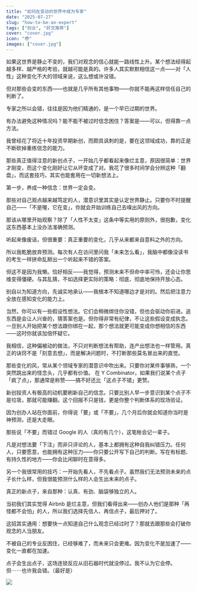 ```yaml
---
title: "如何在变动的世界中成为专家"
date: "2025-07-27"
slug: "how-to-be-an-expert"
tags: ["创业", "好文推荐"]
cover: "cover.jpg"
icon: "😎"
images: ["cover.jpg"]
---
```

如果这世界是静止不变的，我们对观念的信心就能一路线性上升。某个想法经得起越多样、越严格的考验，就越可能是真的。许多人其实默默相信这一点——对「人性」这种变化不大的领域来说，这么想或许没错。



但对那些会变的东西——也就是几乎所有其他事物——你就不能再这样信任自己的判断了。



专家之所以会错，往往是因为他们精通的，是一个早已过期的世界。



有办法避免这种情况吗？能不能不被过时信念困住？答案是——可以，但得靠一点方法。



我曾经花了将近十年投资早期新创，而颇具讽刺的是，要在这领域成功，靠的正是不断砍掉重练信念的能力。



那些真正值得注意的新创点子，一开始几乎都看起来像烂主意，原因很简单：世界才刚变，而这个变化刚好让它从坏变成了对。我花了很多时间学会分辨这种「翻盘」，而这套技巧，其实也能套用在一切新想法上。



第一步，养成一种信念：世界一定会变。



那些对自己观点越来越笃定的人，潜意识里其实是认定世界静止。只要你不时提醒自己——「不是喔，它在变」，你就会开始训练自己去嗅出风的方向。



那该从哪里开始观察？除了「人性不太变」这条中等实用的原则外，很抱歉，变化这东西基本上没办法准确预测。



听起来像废话，但很重要：真正重要的变化，几乎从来都来自意料之外的方向。



所以我乾脆放弃预测。每次有人在访问里问我「未来怎么看」，我脑中都像没读书的考生一样拼命乱掰出一个听起来不错的答案。



但这不是因为我懒。恰好相反——我觉得，预测未来不但命中率可怜，还会让你思维变得僵硬。与其乱猜，不如选择更实际的策略：彻底、彻底地保持开放心态。



别自以为知道方向，先诚实地承认——我根本不知道哪边才是对的。然后把注意力全放在感知变化的能力上。



当然，你可以有一些假设性想法。它们会稍微绑住你没错，但也会驱动你前进。追东西是会让人兴奋的，猜答案也是。但你得非常有纪律，不让这些假设变成执念。
一旦别人开始把某个想法跟你绑在一起，那个想法就更可能变成你想相信的东西——这时你就该加倍怀疑它。



我相信，这种偏被动的做法，不只对判断想法有帮助，连产出想法也一样管用。真正的诀窍不是「刻意去想」，而是解决问题时，不打断那些莫名冒出来的直觉。



那些变化的风，常从某个领域专家的潜意识中吹出来。只要你对某件事够熟，一个突然跳出来的怪念头，几乎都有价值。
在 Y Combinator，如果我们说某个点子「疯了点」，那通常是称赞——搞不好还比「这点子不错」更赞。



新创投资人有极高的动机要刷新自己的信念。只要比别人早一步意识到某个点子不是垃圾，那就可能赚翻。这个回报不只是钱，更是你整个判断体系的现场验证。



因为创办人站在你面前，你得说「要」或「不要」，几个月后你就会知道你当时是神预测，还是大走眼。



那些说「不要」而错过 Google 的人（真的有几个），这笔帐会记一辈子。



凡是对想法要「下注」而非只评论的人，基本上都拥有这种自我纠错压力。任何人，只要愿意，也能拥有这种压力——你只要公开写下自己的判断。写在有标题、有持久性的地方——你会比闲聊时在意得多。



另一个我很常用的技巧：一开始先看人，不先看点子。虽然我们无法预测未来的点子长什么样，但我很能预测什么样的人会生出未来的点子。



真正的新点子，来自那种：认真、有劲、脑袋够独立的人。



当初我们其实觉得 Airbnb 是烂主意，但我们看得出来——创办人他们是那种「再怪都不会怕」的人，所以我们选择先信人、再信点子，最后押对了。



这招其实通用：想要快一点知道自己什么观念已经过时了？那就去跟那些会打破你观念的人当朋友。



不被自己的专业反困住，已经够难了，而未来只会更难。因为变化不是加速了——变化一直都在加速。



点子会生出点子，这场连锁反应从旧石器时代就没停过。我不认为它会停。
但⋯⋯也许我会错。（最好是）




![](https://prod-files-secure.s3.us-west-2.amazonaws.com/112d0858-5090-4d34-a606-b75eb8d65fd2/46476355-9cf3-4e99-9b7a-3531bc426380/1000202064.png?X-Amz-Algorithm=AWS4-HMAC-SHA256&X-Amz-Content-Sha256=UNSIGNED-PAYLOAD&X-Amz-Credential=ASIAZI2LB466RWPKFBUL%2F20250929%2Fus-west-2%2Fs3%2Faws4_request&X-Amz-Date=20250929T222818Z&X-Amz-Expires=3600&X-Amz-Security-Token=IQoJb3JpZ2luX2VjEFYaCXVzLXdlc3QtMiJIMEYCIQDQ%2F6tegTAlumFPCG3B53WMjHSFUzv5UBm7Kk8YNa83xwIhAKZIZ9IhTIQVcroxH7aQk5RJBdyYipJu4PICHBMjaiLMKogECN%2F%2F%2F%2F%2F%2F%2F%2F%2F%2F%2FwEQABoMNjM3NDIzMTgzODA1Igy%2B0vgnYgzBVtpAMLAq3AM1%2FvbI4kk8RVPYyvoCaO7UIV432PnOEs6TQsBKOMePOlZAmZyitSRMdhjtL5ZYVJ954bXxKHKrV7tCSxtMhaN9UV0sKgu%2B4EmYY72DEw%2BRHCFB1MtGqePWVtU%2FHVfORb%2FezrZAR782MQJxZS3HF49yCrv0KHLHAiJOb0gsBYpT5iIoIEYR22qdvytKMvTGQsG%2FX7RAexk1DVJxRPtoDqfntcAktwEz3vE%2FaJgnIJstK2HEDLqPwyjM4RyRk7x1GZ6WWqKD4%2BgUDmGGuQ%2FbVacPlsJJ6pdd98WSfnvO3M%2FKo6l%2FyWdTbWFMmDpfc1cN%2BUH6O%2FT8trYrerAZMpfGUy2as7ksXbuv0iJa4yvDT0iGS%2B%2FHu4klav64l8x4E%2BNJlPjVTUFZqskrRLrvWD4V2osgh2SxSydQ4HyEf0Ief4cnhYZBtXI3YJE34AYR8kI8ybUfsCjKU6HmiPAolxSM%2BeI5xo0NbSvx1qX4pRDw6TESHAwI1jX6khRBiC5zujZfYRElcj0tBZiS0FT8MBDeo3SCHjZhxwKlSrKhg8XDcF7k%2Bib%2Bz7zbC8syWT3ZMY5D5nepPzgHzu4HSn8Pk4IeB1gJQv29xouzxHdQsoDlILOs3I3WHDUqtA5UlfPP7DDNiezGBjqkAREniBl8cr6Fh1g1Tq1TAYpXcKPJKFb%2Fkn5KeCz9Zy2Szk%2BiuU9ZtpRdGJN6RmGPmNNvOSnOsDG02SY%2B%2FmsW7WT2PEv7iFdI2L5G3jwJToKsHg04J8xz1h8pKE1ZoB3eIyxnXVu80PTVw%2FFJORW8u8GuE3U9kGs5HS1O%2FFWBHL8XIyfvfmyHb5CakYyyUkxroGdrlDXZEbyY5HnTdW%2Bnaloi9C%2FP&X-Amz-Signature=cfffdd599b3b73643ca01ac34570d87b1606eecab3350af89f96bde8d2755909&X-Amz-SignedHeaders=host&x-amz-checksum-mode=ENABLED&x-id=GetObject)

